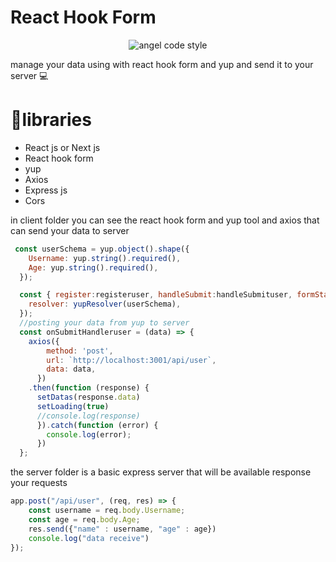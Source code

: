 <h1>React Hook Form</h1>

<p align="center">
  <img src="https://img.shields.io/badge/code_style-Angel-ff0000.svg" alt="angel code style"/>
</p>

<p>manage your data using with react hook form and yup and send it to your server 💻</p>

<h1>📜libraries</h1>
<ul>
  <li>React js or Next js</li>
  <li>React hook form</li>
  <li>yup</li>
  <li>Axios</li>
  <li>Express js</li>
  <li>Cors</li>
</ul>

<p>in client folder you can see the react hook form and yup tool and axios that can send your data to server</p>

``` javascript
 const userSchema = yup.object().shape({
    Username: yup.string().required(),
    Age: yup.string().required(),
  });

  const { register:registeruser, handleSubmit:handleSubmituser, formState: { errors:errorsuser }, reset:resetuser } = useForm({
    resolver: yupResolver(userSchema),
  });
  //posting your data from yup to server
  const onSubmitHandleruser = (data) => {
    axios({
        method: 'post',
        url: `http://localhost:3001/api/user`,
        data: data,
      })
    .then(function (response) {
      setDatas(response.data)
      setLoading(true)
      //console.log(response)
      }).catch(function (error) {
        console.log(error);
      }) 
  }; 
```

<p>the server folder is a basic express server that will be available response your requests</p>

``` javascript
app.post("/api/user", (req, res) => {
    const username = req.body.Username;
    const age = req.body.Age;
    res.send({"name" : username, "age" : age})  
    console.log("data receive")
});
```
